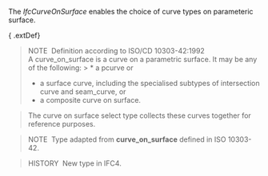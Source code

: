 ﻿The _IfcCurveOnSurface_ enables the choice of curve types on parameteric surface.

{ .extDef}
> NOTE&nbsp; Definition according to ISO/CD 10303-42:1992  
> A curve_on_surface is a curve on a parametric surface. It may be any of the following: > * a pcurve or
> * a surface curve, including the specialised subtypes of intersection curve and seam_curve, or
> * a composite curve on surface.

  
> The curve on surface select type collects these curves together for reference purposes.

> NOTE&nbsp; Type adapted from **curve_on_surface** defined in ISO 10303-42.

> HISTORY&nbsp; New type in IFC4.